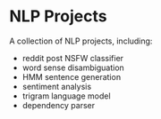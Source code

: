 # NLP Projects

A collection of NLP projects, including:

- reddit post NSFW classifier
- word sense disambiguation
- HMM sentence generation
- sentiment analysis
- trigram language model
- dependency parser